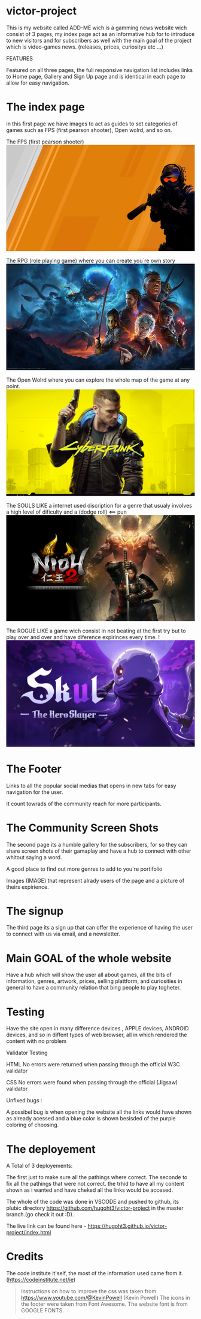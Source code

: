 # victor-project

This is my website called ADD-ME wich is a gamming news website wich consist of 3 pages, my index page act as an informative hub for to introduce to new visitors and for subscribers as well with the main goal of the project which is video-games news. (releases, prices, curiositys etc ...)



FEATURES 

Featured on all three pages, the full responsive navigation list includes links to  Home page, Gallery and Sign Up page and is identical in each page to allow for easy navigation.



# The index page

in this first page we have images to act as guides to set categories of games such as FPS (first pearson shooter), Open wolrd, and so on.


The FPS (first pearson shooter) ![Alt text ](/assests/images/counter_strike_2_logo_characters.jpg)       


The RPG  (role playing game) where you can create you`re own story ![Alt text ](/assests/images/baldur-s-gate-3-physical-edition-to-be-released-in-early-2024-cover6556523e7a879.jpg)   


The Open Wolrd   where you can explore the whole map of the game at any point. ![Alt text ](/assests/images/cyber-punk.avif)


The SOULS LIKE a internet used discription for a genre that usualy involves a high level of dificulty and a (dodge roll) <== pun ![Alt text ](/assests/images/nioh-2.jpg)


The ROGUE LIKE  a game wich consist in not beating at the first try but to play over and over and have diference expirinces every time. !![Alt text ](/assests/images/sukul.jpg)





# The Footer

Links to all the popular social medias that opens in new tabs for easy navigation for the user.

It count towrads of the community reach for more participants.







# The Community Screen Shots


The second page its a humble gallery for the subscribers, for so they can share screen shots of their gamaplay and have a hub to connect with other whitout saying a word.

A good place to find out more genres to add to you`re portifolio

Images (IMAGE) that represent alrady users of the page and a picture of theirs expirience.







# The signup



The third page its a sign up that can offer the experience of having the user to connect with us via email, and a newsletter.




# Main GOAL of the whole website

Have a hub which will show the user all about games, all the bits of information, genres, artwork, prices, selling plattform, and curiosities in general to have a community relation that bing people to play togheter.



# Testing

Have the site open in many difference devices , APPLE devices, ANDROID devices, and so in diffent types of web browser, all in which rendered the content with no problem


Validator Testing

HTML
No errors were returned when passing through the official W3C validator

CSS
No errors were found when passing through the official (Jigsaw) validator


Unfixed bugs :

A possibel bug is when opening the website all the links would have shown as already acessed and a blue color is shown besisded of the purple coloring of choosing.



# The deployement 

A Total of 3 deployements:

The first just to make sure all the pathings where correct.
The seconde to fix all the pathings that were not correct.
the trhid to have all my content shown as i wanted and have cheked all the links would be accesed.

The whole of the code was done in VSCODE and pushed to github, its plubic directory https://github.com/hugoht3/victor-project in the master branch.(go check it out :D).

The live link can be found here - https://hugoht3.github.io/victor-project/index.html



# Credits 

The code institute it'self, the most of the information used came from it.(https://codeinstitute.net/ie)


> Instructions on how to improve the css  was taken from https://www.youtube.com/@KevinPowell (Kevin Powell)
> The icons in the footer were taken from Font Awesome.
> The website font is from GOOGLE FONTS.


